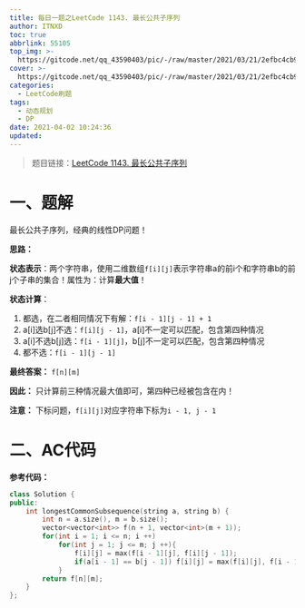 ```yaml
---
title: 每日一题之LeetCode 1143. 最长公共子序列
author: ITNXD
toc: true
abbrlink: 55105
top_img: >-
  https://gitcode.net/qq_43590403/pic/-/raw/master/2021/03/21/2efbc4cb93b487fd05b4faaa113a1b7d.png
cover: >-
  https://gitcode.net/qq_43590403/pic/-/raw/master/2021/03/21/2efbc4cb93b487fd05b4faaa113a1b7d.png
categories:
  - LeetCode刷题
tags:
  - 动态规划
  - DP
date: 2021-04-02 10:24:36
updated:
---
```






> 题目链接：[LeetCode 1143. 最长公共子序列](https://leetcode-cn.com/problems/longest-common-subsequence/)





# 一、题解





最长公共子序列，经典的线性DP问题！



**思路：**

**状态表示**：两个字符串，使用二维数组`f[i][j]`表示字符串a的前i个和字符串b的前j个子串的集合！属性为：计算**最大值**！

**状态计算**：

1. 都选，在二者相同情况下有解：`f[i - 1][j - 1] + 1`
2. a[i]选b[j]不选：`f[i][j - 1]`，a[i]不一定可以匹配，包含第四种情况
3. a[i]不选b[j]选：`f[i - 1][j]`，b[j]不一定可以匹配，包含第四种情况
4. 都不选：`f[i - 1][j - 1]`

**最终答案：** `f[n][m]`



**因此：** 只计算前三种情况最大值即可，第四种已经被包含在内！

**注意：** 下标问题，`f[i][j]`对应字符串下标为`i - 1, j - 1`





# 二、AC代码





**参考代码：**



```c++
class Solution {
public:
    int longestCommonSubsequence(string a, string b) {
        int n = a.size(), m = b.size();
        vector<vector<int>> f(n + 1, vector<int>(m + 1));
        for(int i = 1; i <= n; i ++)
            for(int j = 1; j <= m; j ++){
                f[i][j] = max(f[i - 1][j], f[i][j - 1]);
                if(a[i - 1] == b[j - 1]) f[i][j] = max(f[i][j], f[i - 1][j - 1] + 1);
            }
        return f[n][m];
    }
};
```

